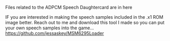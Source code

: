 Files related to the ADPCM Speech Daughtercard are in here

IF you are interested in making the speech samples included in the .x1 ROM image better. Reach out to me and download this tool I made so you can put your own speech samples into the game...  https://github.com/jessaskey/MSM6295Loader 

